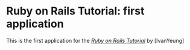 # Ruby on Rails Tutorial: first application

This is the first application for the
[*Ruby on Rails Tutorial*](http://railstutorial.org/)
by [IvanYeung]

